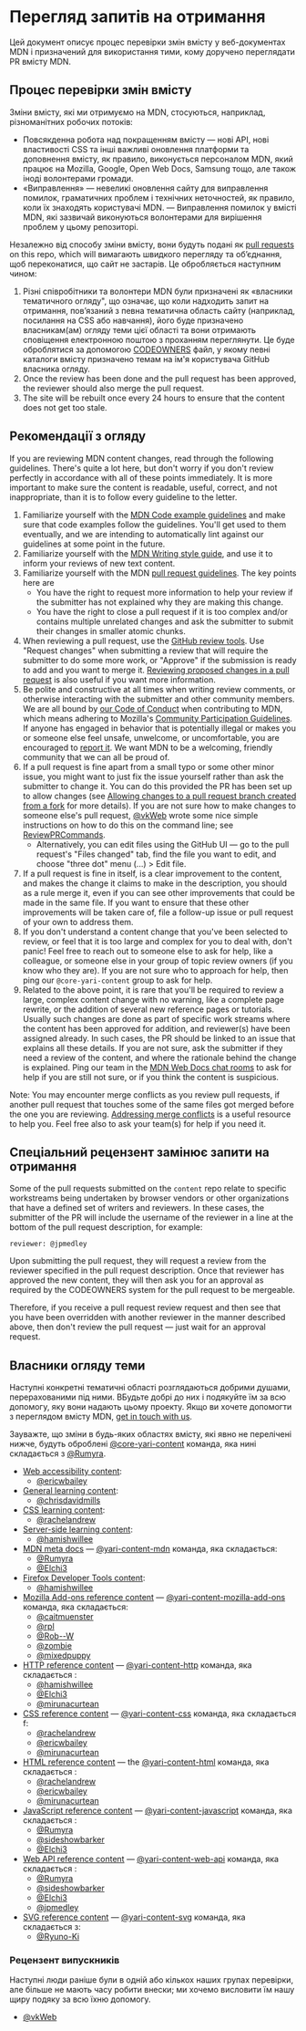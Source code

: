 # Перегляд запитів на отримання

Цей документ описує процес перевірки змін вмісту у веб-документах MDN і призначений для використання тими, кому доручено переглядати PR вмісту MDN.

## Процес перевірки змін вмісту

Зміни вмісту, які ми отримуємо на MDN, стосуються, наприклад, різноманітних робочих потоків:

- Повсякденна робота над покращенням вмісту — нові API, нові властивості CSS та інші важливі оновлення платформи та доповнення вмісту, як правило, виконується персоналом MDN, який працює на Mozilla, Google, Open Web Docs, Samsung тощо,
   але також іноді волонтерами громади.
- «Виправлення» — невеликі оновлення сайту для виправлення помилок, граматичних проблем і технічних неточностей, як правило, коли їх знаходять користувачі MDN.
— Виправлення помилок у вмісті MDN, які зазвичай виконуються волонтерами для вирішення проблем у цьому репозиторі\.

Незалежно від способу зміни вмісту, вони будуть подані як
[pull requests](https://github.com/mdn/content/pulls) on this repo, which will
вимагають швидкого перегляду та об’єднання, щоб переконатися, що сайт не застарів. Це обробляється наступним чином:

1. Різні співробітники та волонтери MDN були призначені як «власники тематичного
   огляду", що означає, що коли надходить запит на отримання, пов’язаний з 
   певна тематична область сайту (наприклад, посилання на CSS або навчання),
   його буде призначено власникам(ам) огляду теми цієї області та вони
   отримають сповіщення електронною поштою з проханням переглянути. Це буде
   оброблятися за допомогою [CODEOWNERS](https://github.com/mdn/content/blob/main/.github/CODEOWNERS)
   файл, у якому певні каталоги вмісту призначено темам на ім'я користувача GitHub власника огляду.
2. Once the review has been done and the pull request has been approved, the
   reviewer should also merge the pull request.
3. The site will be rebuilt once every 24 hours to ensure that the content
   does not get too stale.

## Рекомендації з огляду 

If you are reviewing MDN content changes, read through the following
guidelines. There's quite a lot here, but don't worry if you don't review
perfectly in accordance with all of these points immediately. It is more
important to make sure the content is readable, useful, correct, and not
inappropriate, than it is to follow every guideline to the letter.

1. Familiarize yourself with the [MDN Code example guidelines][]
   and make sure that code examples follow the guidelines. You'll get used to
   them eventually, and we are intending to automatically lint against our
   guidelines at some point in the future.
2. Familiarize yourself with the [MDN Writing style guide][],
   and use it to inform your reviews of new text content.
3. Familiarize yourself with the MDN [pull request guidelines](https://github.com/mdn/content/blob/main/README.md#pull-request-etiquette).
   The key points here are
   - You have the right to request more information to help your review if the
     submitter has not explained why they are making this change.
   - You have the right to close a pull request if it is too complex and/or
     contains multiple unrelated changes and ask the submitter to submit their
     changes in smaller atomic chunks.
4. When reviewing a pull request, use the [GitHub review tools](https://docs.github.com/en/pull-requests/collaborating-with-pull-requests/reviewing-changes-in-pull-requests/about-pull-request-reviews).
   Use "Request changes" when submitting a review that will require the
   submitter to do some more work, or "Approve" if the submission is ready to
   add and you want to merge it. [Reviewing proposed changes in a pull request](https://docs.github.com/en/pull-requests/collaborating-with-pull-requests/reviewing-changes-in-pull-requests/reviewing-proposed-changes-in-a-pull-request)
   is also useful if you want more information.
5. Be polite and constructive at all times when writing review comments, or
   otherwise interacting with the submitter and other community members. We are
   all bound by [our Code of Conduct](CODE_OF_CONDUCT.md) when contributing to
   MDN, which means adhering to Mozilla's [Community Participation Guidelines](https://www.mozilla.org/en-US/about/governance/policies/participation/).
   If anyone has engaged in behavior that is potentially illegal or makes
   you or someone else feel unsafe, unwelcome, or uncomfortable, you are
   encouraged to [report it](https://www.mozilla.org/en-US/about/governance/policies/participation/reporting/).
   We want MDN to be a welcoming, friendly community that we can all be
   proud of.
6. If a pull request is fine apart from a small typo or some other minor
   issue, you might want to just fix the issue yourself rather than ask the
   submitter to change it. You can do this provided the PR has been set up
   to allow changes (see [Allowing changes to a pull request branch created from a fork](https://docs.github.com/en/pull-requests/collaborating-with-pull-requests/working-with-forks/allowing-changes-to-a-pull-request-branch-created-from-a-fork)
   for more details). If you are not sure how to make changes to someone
   else's pull request, [@vkWeb](https://github.com/vkWeb/) wrote some nice
   simple instructions on how to do this on the command line; see
   [ReviewPRCommands](https://gist.github.com/vkWeb/dcec82b079f1edc19478ddb58b0ffc5e).
   - Alternatively, you can edit files using the GitHub UI — go to the pull
     request's "Files changed" tab, find the file you want to edit, and
     choose "three dot" menu (...) > Edit file.
7. If a pull request is fine in itself, is a clear improvement to the content,
   and makes the change it claims to make in the description, you should as a
   rule merge it, even if you can see other improvements that could be made in
   the same file. If you want to ensure that these other improvements will
   be taken care of, file a follow-up issue or pull request of your own to
   address them.
8. If you don't understand a content change that you've been selected to
   review, or feel that it is too large and complex for you to deal with,
   don't panic! Feel free to reach out to someone else to ask for help,
   like a colleague, or someone else in your group of topic review owners
   (if you know who they are). If you are not sure who to approach for help,
   then ping our `@core-yari-content` group to ask for help.
9. Related to the above point, it is rare that you'll be required to review
   a large, complex content change with no warning, like a complete page
   rewrite, or the addition of several new reference pages or tutorials.
   Usually such changes are done as part of specific work streams where
   the content has been approved for addition, and reviewer(s) have been
   assigned already. In such cases, the PR should be linked to an issue
   that explains all these details. If you are not sure, ask the submitter
   if they need a review of the content, and where the rationale behind the
   change is explained. Ping our team in the [MDN Web Docs chat rooms][] to ask for help if you are still not sure, or
   if you think the content is suspicious.

Note: You may encounter merge conflicts as you review pull requests, if another
pull request that touches some of the same files got merged before
the one you are reviewing.
[Addressing merge conflicts](https://docs.github.com/en/pull-requests/collaborating-with-pull-requests/addressing-merge-conflicts)
is a useful resource to help you. Feel free also to ask your team(s) for help
if you need it.

## Спеціальний рецензент замінює запити на отримання

Some of the pull requests submitted on the `content` repo relate to specific
workstreams being undertaken by browser vendors or other organizations that
have a defined set of writers and reviewers. In these cases, the submitter
of the PR will include the username of the reviewer in a line at the bottom
of the pull request description, for example:

`reviewer: @jpmedley`

Upon submitting the pull request, they will request a review from the reviewer
specified in the pull request description. Once that reviewer has approved
the new content, they will then ask you for an approval as required by the
CODEOWNERS system for the pull request to be mergeable.

Therefore, if you receive a pull request review request and then see that
you have been overridden with another reviewer in the manner described above,
then don't review the pull request — just wait for an approval request.

## Власники огляду теми

Наступні конкретні тематичні області розглядаються добрими душами, перерахованими під ними.
BБудьте добрі до них і подякуйте їм за всю допомогу, яку вони надають цьому проекту.
Якщо ви хочете допомогти з переглядом вмісту MDN, [get in touch with us][].

Зауважте, що зміни в будь-яких областях вмісту, які явно не перелічені нижче, будуть оброблені
[@core-yari-content](https://github.com/orgs/mdn/teams/core-yari-content)
команда, яка нині складається з [@Rumyra](https://github.com/Rumyra/).

- [Web accessibility content](https://github.com/mdn/content/tree/main/files/en-us/web/accessibility):
  - [@ericwbailey](https://github.com/ericwbailey)
- [General learning content](https://github.com/mdn/content/tree/main/files/en-us/learn):
  - [@chrisdavidmills](https://github.com/chrisdavidmills/)
- [CSS learning content](https://github.com/mdn/content/tree/main/files/en-us/learn/css):
  - [@rachelandrew](https://github.com/rachelandrew)
- [Server-side learning content](https://github.com/mdn/content/tree/main/files/en-us/learn/server-side):
  - [@hamishwillee](https://github.com/hamishwillee)
- [MDN meta docs](https://github.com/mdn/content/tree/main/files/en-us/mdn)
  — [@yari-content-mdn](https://github.com/orgs/mdn/teams/yari-content-mdn)
  команда, яка складається:
  - [@Rumyra](https://github.com/Rumyra/)
  - [@Elchi3](https://github.com/Elchi3)
- [Firefox Developer Tools content](https://github.com/mdn/content/tree/main/files/en-us/tools):
  - [@hamishwillee](https://github.com/hamishwillee)
- [Mozilla Add-ons reference content](https://github.com/mdn/content/tree/main/files/en-us/mozilla/add-ons)
  — [@yari-content-mozilla-add-ons](https://github.com/orgs/mdn/teams/yari-content-mozilla-add-ons)
  команда, яка складається:
  - [@caitmuenster](https://github.com/caitmuenster)
  - [@rpl](https://github.com/rpl)
  - [@Rob--W](https://github.com/Rob--W)
  - [@zombie](https://github.com/zombie)
  - [@mixedpuppy](https://github.com/mixedpuppy)
- [HTTP reference content](https://github.com/mdn/content/tree/main/files/en-us/web/http)
  — [@yari-content-http](https://github.com/orgs/mdn/teams/yari-content-http)
  команда, яка складається :
  - [@hamishwillee](https://github.com/hamishwillee)
  - [@Elchi3](https://github.com/Elchi3)
  - [@mirunacurtean](https://github.com/mirunacurtean)
- [CSS reference content](https://github.com/mdn/content/tree/main/files/en-us/web/css)
  — [@yari-content-css](https://github.com/orgs/mdn/teams/yari-content-css)
  команда, яка складається f:
  - [@rachelandrew](https://github.com/rachelandrew)
  - [@ericwbailey](https://github.com/ericwbailey)
  - [@mirunacurtean](https://github.com/mirunacurtean)
- [HTML reference content](https://github.com/mdn/content/tree/main/files/en-us/web/html)
  — the [@yari-content-html](https://github.com/orgs/mdn/teams/yari-content-html)
  команда, яка складається :
  - [@rachelandrew](https://github.com/rachelandrew)
  - [@ericwbailey](https://github.com/ericwbailey)
  - [@mirunacurtean](https://github.com/mirunacurtean)
- [JavaScript reference content](https://github.com/mdn/content/tree/main/files/en-us/web/javascript)
  — [@yari-content-javascript](https://github.com/orgs/mdn/teams/yari-content-javascript)
  команда, яка складається :
  - [@Rumyra](https://github.com/Rumyra)
  - [@sideshowbarker](https://github.com/sideshowbarker)
  - [@Elchi3](https://github.com/Elchi3)
- [Web API reference content](https://github.com/mdn/content/tree/main/files/en-us/web/api)
  — [@yari-content-web-api](https://github.com/orgs/mdn/teams/yari-content-web-api)
  команда, яка складається :
  - [@Rumyra](https://github.com/Rumyra)
  - [@sideshowbarker](https://github.com/sideshowbarker)
  - [@Elchi3](https://github.com/Elchi3)
  - [@jpmedley](https://github.com/jpmedley)
- [SVG reference content](https://github.com/mdn/content/tree/main/files/en-us/web/svg)
  — [@yari-content-svg](https://github.com/orgs/mdn/teams/yari-content-svg)
  команда, яка складається з:
  - [@Ryuno-Ki](https://github.com/Ryuno-Ki)

### Рецензент випускників

Наступні люди раніше були в одній або кількох наших групах перевірки, але більше не мають часу робити внески; ми хочемо висловити їм нашу щиру подяку за всю їхню допомогу.

- [@vkWeb](https://github.com/vkWeb/)

[get in touch with us]: https://developer.mozilla.org/en-US/docs/MDN/Community/Contributing/Getting_started#what_can_i_do_to_help
[mdn code example guidelines]: https://developer.mozilla.org/en-US/docs/MDN/Writing_guidelines/Writing_style_guide/Code_style_guide
[mdn writing style guide]: https://developer.mozilla.org/en-US/docs/MDN/Guidelines/Writing_style_guide
[MDN Web Docs chat rooms]: https://developer.mozilla.org/en-US/docs/MDN/Community/Communication_channels
